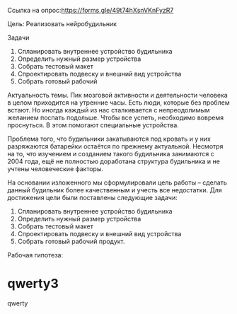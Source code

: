 Ссылка на опрос:https://forms.gle/49t74hXsnVKnFyzR7

Цель:
Реализовать нейробудильник

Задачи 
1. Спланировать внутреннее устройство будильника
2. Определить нужный размер устройства
3. Собрать тестовый макет
4. Спроектировать подвеску и внешний вид устройства
5. Собрать готовый рабочий

Актуальность темы. Пик мозговой активности и деятельности человека в целом приходится на утренние часы. Есть люди, которые без проблем встают. Но иногда каждый из нас сталкивается с непреодолимым желанием поспать подольше. Чтобы все успеть, необходимо вовремя проснуться. В этом помогают специальные устройства. 


Проблема того, что будильники закатываются под кровать и у них разряжаются батарейки остаётся по прежнему актуальной. 
Несмотря на то, что изучением и созданием такого будильника занимаются с 2004 года, ещё не полностью доработана структура будильника и не учтены человеческие факторы.


На основании изложенного мы сформулировали цель работы – сделать данный будильник более качественным и учесть все недостатки. Для достижения цели были поставлены следующие задачи: 
1. Спланировать внутреннее устройство будильника
2. Определить нужный размер устройства
3. Собрать тестовый макет
4. Спроектировать подвеску и внешний вид устройства
5. Собрать готовый рабочий продукт.
 
 
 
Рабочая гипотеза:

# qwerty3
qwerty
